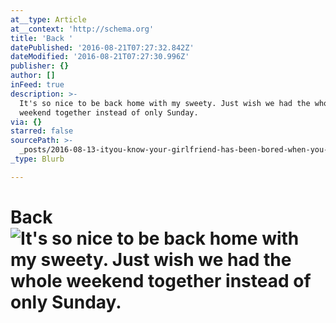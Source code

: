 ```yaml
---
at__type: Article
at__context: 'http://schema.org'
title: 'Back '
datePublished: '2016-08-21T07:27:32.842Z'
dateModified: '2016-08-21T07:27:30.996Z'
publisher: {}
author: []
inFeed: true
description: >-
  It's so nice to be back home with my sweety. Just wish we had the whole
  weekend together instead of only Sunday.
via: {}
starred: false
sourcePath: >-
  _posts/2016-08-13-ityou-know-your-girlfriend-has-been-bored-when-you-come-home.md
_type: Blurb

---
```

# Back ![It's so nice to be back home with my sweety. Just wish we had the whole weekend together instead of only Sunday.](https://the-grid-user-content.s3-us-west-2.amazonaws.com/7a5aacfd-918e-4368-ab6f-e0fb0e7a1989.jpg)